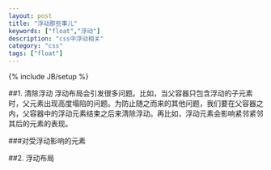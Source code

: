 ```yaml
---
layout: post
title: "浮动那些事儿"
keywords: ["float","浮动"]
description: "css中浮动相关"
category: "css"
tags: ["float"]
---
```

{% include JB/setup %}


##1. 清除浮动
浮动布局会引发很多问题。比如，当父容器只包含浮动的子元素时，父元素出现高度塌陷的问题。为防止随之而来的其他问题，我们要在父容器之内，父容器中的浮动元素结束之后来清除浮动。再比如，浮动元素会影响紧邻紧邻其后的元素的表现。

###对受浮动影响的元素



##2. 浮动布局